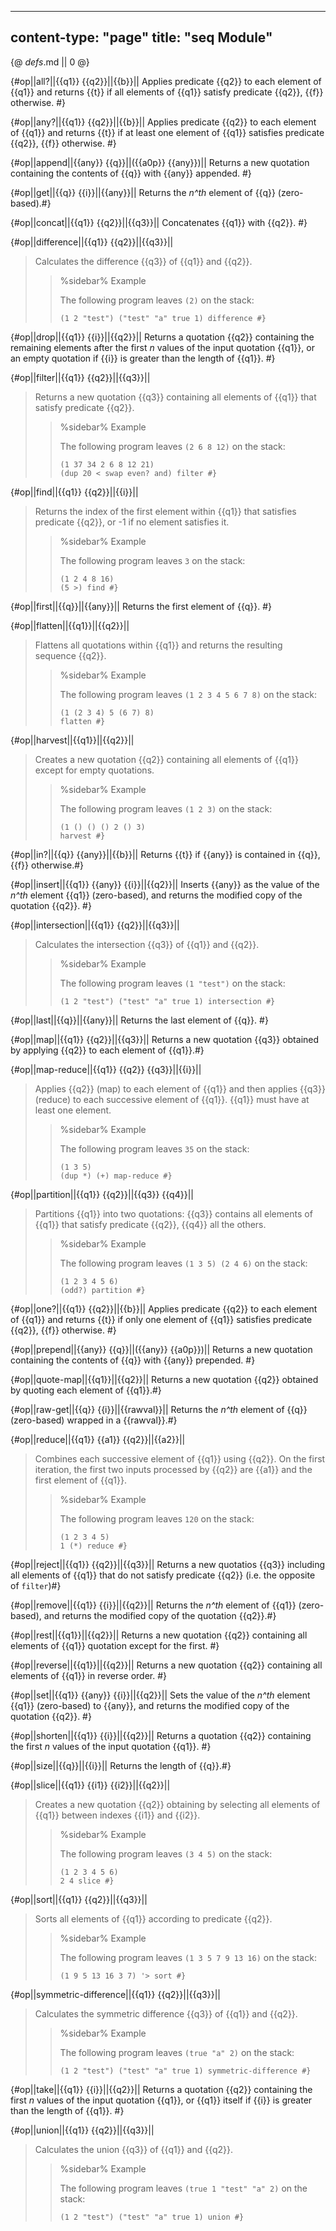 -----
content-type: "page"
title: "seq Module"
-----
{@ _defs_.md || 0 @}

{#op||all?||{{q1}} {{q2}}||{{b}}||
Applies predicate {{q2}} to each element of {{q1}} and returns {{t}} if all elements of {{q1}} satisfy predicate {{q2}}, {{f}} otherwise. #}

{#op||any?||{{q1}} {{q2}}||{{b}}||
Applies predicate {{q2}} to each element of {{q1}} and returns {{t}} if at least one element of {{q1}} satisfies predicate {{q2}}, {{f}} otherwise. #}

{#op||append||{{any}} {{q}}||({{a0p}} {{any}})||
Returns a new quotation containing the contents of {{q}} with {{any}} appended. #}

{#op||get||{{q}} {{i}}||{{any}}||
Returns the _n^th_ element of {{q}} (zero-based).#}

{#op||concat||{{q1}} {{q2}}||{{q3}}||
Concatenates {{q1}} with {{q2}}. #}

{#op||difference||{{q1}} {{q2}}||{{q3}}||
> Calculates the difference {{q3}} of {{q1}} and {{q2}}.
>
> > %sidebar%
> > Example
> > 
> > The following program leaves `(2)` on the stack:
> > 
> >     (1 2 "test") ("test" "a" true 1) difference #}

{#op||drop||{{q1}} {{i}}||{{q2}}||
Returns a quotation {{q2}} containing the remaining elements after the first _n_ values of the input quotation {{q1}}, or an empty quotation if {{i}} is greater than the length of {{q1}}. #}

{#op||filter||{{q1}} {{q2}}||{{q3}}||
> Returns a new quotation {{q3}} containing all elements of {{q1}} that satisfy predicate {{q2}}.
> 
> > %sidebar%
> > Example
> > 
> > The following program leaves `(2 6 8 12)` on the stack:
> > 
> >     (1 37 34 2 6 8 12 21) 
> >     (dup 20 < swap even? and) filter #}

{#op||find||{{q1}} {{q2}}||{{i}}||
> Returns the index of the first element within {{q1}} that satisfies predicate {{q2}}, or -1 if no element satisfies it.
> 
> > %sidebar%
> > Example
> > 
> > The following program leaves `3` on the stack:
> > 
> >     (1 2 4 8 16) 
> >     (5 >) find #}

{#op||first||{{q}}||{{any}}||
Returns the first element of {{q}}. #}

{#op||flatten||{{q1}}||{{q2}}||
> Flattens all quotations within {{q1}} and returns the resulting sequence {{q2}}.
> 
> > %sidebar%
> > Example
> > 
> > The following program leaves `(1 2 3 4 5 6 7 8)` on the stack:
> > 
> >     (1 (2 3 4) 5 (6 7) 8) 
> >     flatten #}

{#op||harvest||{{q1}}||{{q2}}||
> Creates a new quotation {{q2}} containing all elements of {{q1}} except for empty quotations.
> 
> > %sidebar%
> > Example
> > 
> > The following program leaves `(1 2 3)` on the stack:
> > 
> >     (1 () () () 2 () 3) 
> >     harvest #}

{#op||in?||{{q}} {{any}}||{{b}}||
Returns {{t}} if {{any}} is contained in {{q}}, {{f}} otherwise.#}

{#op||insert||{{q1}} {{any}} {{i}}||{{q2}}||
Inserts {{any}} as the value of the _n^th_ element {{q1}} (zero-based), and returns the modified copy of the quotation {{q2}}. #}

{#op||intersection||{{q1}} {{q2}}||{{q3}}||
> Calculates the intersection {{q3}} of {{q1}} and {{q2}}.
>
> > %sidebar%
> > Example
> > 
> > The following program leaves `(1 "test")` on the stack:
> > 
> >     (1 2 "test") ("test" "a" true 1) intersection #}

{#op||last||{{q}}||{{any}}||
Returns the last element of {{q}}. #}

{#op||map||{{q1}} {{q2}}||{{q3}}||
Returns a new quotation {{q3}} obtained by applying {{q2}} to each element of {{q1}}.#}

{#op||map-reduce||{{q1}} {{q2}} {{q3}}||{{i}}||
> Applies {{q2}} (map) to each element of {{q1}} and then applies {{q3}} (reduce) to each successive element of {{q1}}. {{q1}} must have at least one element.
> 
> > %sidebar%
> > Example
> > 
> > The following program leaves `35` on the stack:
> > 
> >     (1 3 5) 
> >     (dup *) (+) map-reduce #}

{#op||partition||{{q1}} {{q2}}||{{q3}} {{q4}}||
> Partitions {{q1}} into two quotations: {{q3}} contains all elements of {{q1}} that satisfy predicate {{q2}}, {{q4}} all the others.
> 
> > %sidebar%
> > Example
> > 
> > The following program leaves `(1 3 5) (2 4 6)` on the stack:
> > 
> >     (1 2 3 4 5 6) 
> >     (odd?) partition #}

{#op||one?||{{q1}} {{q2}}||{{b}}||
Applies predicate {{q2}} to each element of {{q1}} and returns {{t}} if only one element of {{q1}} satisfies predicate {{q2}}, {{f}} otherwise. #}

{#op||prepend||{{any}} {{q}}||({{any}} {{a0p}})||
Returns a new quotation containing the contents of {{q}} with {{any}} prepended. #}

{#op||quote-map||{{q1}}||{{q2}}||
Returns a new quotation {{q2}} obtained by quoting each element of {{q1}}.#}

{#op||raw-get||{{q}} {{i}}||{{rawval}}||
Returns the _n^th_ element of {{q}} (zero-based) wrapped in a {{rawval}}.#}

{#op||reduce||{{q1}} {{a1}} {{q2}}||{{a2}}||
> Combines each successive element of {{q1}} using {{q2}}. On the first iteration, the first two inputs processed by {{q2}} are {{a1}} and the first element of {{q1}}.
> 
> > %sidebar%
> > Example
> > 
> > The following program leaves `120` on the stack:
> > 
> >     (1 2 3 4 5) 
> >     1 (*) reduce #}

{#op||reject||{{q1}} {{q2}}||{{q3}}||
Returns a new quotatios {{q3}} including all elements of {{q1}} that do not satisfy predicate {{q2}} (i.e. the opposite of `filter`)#}

{#op||remove||{{q1}} {{i}}||{{q2}}||
Returns the _n^th_ element of {{q1}} (zero-based), and returns the modified copy of the quotation {{q2}}.#}

{#op||rest||{{q1}}||{{q2}}||
Returns a new quotation {{q2}} containing all elements of {{q1}} quotation except for the first. #}

{#op||reverse||{{q1}}||{{q2}}||
Returns a new quotation {{q2}} containing all elements of {{q1}} in reverse order. #}

{#op||set||{{q1}} {{any}} {{i}}||{{q2}}||
Sets the value of the _n^th_ element {{q1}} (zero-based) to {{any}}, and returns the modified copy of the quotation {{q2}}. #}

{#op||shorten||{{q1}} {{i}}||{{q2}}||
Returns a quotation {{q2}} containing the first _n_ values of the input quotation {{q1}}. #}

{#op||size||{{q}}||{{i}}||
Returns the length of {{q}}.#}

{#op||slice||{{q1}} {{i1}} {{i2}}||{{q2}}||
> Creates a new quotation {{q2}} obtaining by selecting all elements of {{q1}} between indexes {{i1}} and {{i2}}.
> 
> > %sidebar%
> > Example
> > 
> > The following program leaves `(3 4 5)` on the stack:
> > 
> >     (1 2 3 4 5 6) 
> >     2 4 slice #}

{#op||sort||{{q1}} {{q2}}||{{q3}}||
> Sorts all elements of {{q1}} according to predicate {{q2}}. 
> 
> > %sidebar%
> > Example
> > 
> > The following program leaves `(1 3 5 7 9 13 16)` on the stack:
> > 
> >     (1 9 5 13 16 3 7) '> sort #}

{#op||symmetric-difference||{{q1}} {{q2}}||{{q3}}||
> Calculates the symmetric difference {{q3}} of {{q1}} and {{q2}}.
>
> > %sidebar%
> > Example
> > 
> > The following program leaves `(true "a" 2)` on the stack:
> > 
> >     (1 2 "test") ("test" "a" true 1) symmetric-difference #}

{#op||take||{{q1}} {{i}}||{{q2}}||
Returns a quotation {{q2}} containing the first _n_ values of the input quotation {{q1}}, or {{q1}} itself if {{i}} is greater than the length of {{q1}}. #}

{#op||union||{{q1}} {{q2}}||{{q3}}||
> Calculates the union {{q3}} of {{q1}} and {{q2}}.
>
> > %sidebar%
> > Example
> > 
> > The following program leaves `(true 1 "test" "a" 2)` on the stack:
> > 
> >     (1 2 "test") ("test" "a" true 1) union #}
